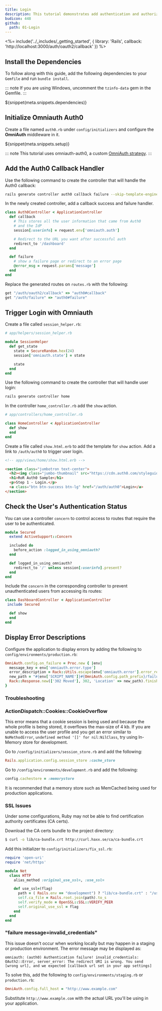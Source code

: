 ```yaml
---
title: Login
description: This tutorial demonstrates add authentication and authorization to your Ruby on Rails app.
budicon: 448
github:
  path: 01-Login
---
```


<%= include('../_includes/_getting_started', { library: 'Rails', callback: 'http://localhost:3000/auth/oauth2/callback' }) %>

## Install the Dependencies

To follow along with this guide, add the following dependencies to your `Gemfile` and run `bundle install`.

::: note
If you are using Windows, uncomment the `tzinfo-data` gem in the Gemfile.
:::

${snippet(meta.snippets.dependencies)}

## Initialize Omniauth Auth0

Create a file named `auth0.rb` under `config/initializers` and configure the **OmniAuth** middleware in it.

${snippet(meta.snippets.setup)}

::: note
This tutorial uses omniauth-auth0, a custom [OmniAuth strategy](https://github.com/intridea/omniauth#omniauth-standardized-multi-provider-authentication).
:::

## Add the Auth0 Callback Handler

Use the following command to create the controller that will handle the Auth0 callback:

```bash
rails generate controller auth0 callback failure --skip-template-engine --skip-assets
```

In the newly created controller, add a callback success and failure handler.

```ruby
class Auth0Controller < ApplicationController
  def callback
    # This stores all the user information that came from Auth0
    # and the IdP
    session[:userinfo] = request.env['omniauth.auth']

    # Redirect to the URL you want after successful auth
    redirect_to '/dashboard'
  end

  def failure
    # show a failure page or redirect to an error page
    @error_msg = request.params['message']
  end
end
```

Replace the generated routes on `routes.rb` with the following:

```ruby
get "/auth/oauth2/callback" => "auth0#callback"
get "/auth/failure" => "auth0#failure"
```

## Trigger Login with Omniauth

Create a file called `session_helper.rb`:

```ruby
# app/helpers/session_helper.rb

module SessionHelper
  def get_state
    state = SecureRandom.hex(24)
    session['omniauth.state'] = state

    state
  end
end
```

Use the following command to create the controller that will handle user login:

```bash
rails generate controller home
```

In the controller `home_controller.rb` add the `show` action.

```ruby
# app/controllers/home_controller.rb

class HomeController < ApplicationController
  def show
  end
end
```

Create a file called `show.html.erb` to add the template for `show` action. Add a link to `/auth/auth0` to trigger user login.

```html
<!-- app/views/home/show.html.erb -->

<section class="jumbotron text-center">
  <h2><img class="jumbo-thumbnail" src="https://cdn.auth0.com/styleguide/1.0.0/img/badge.svg"></h2>
  <h1>RoR Auth0 Sample</h1>
  <p>Step 1 - Login.</p>
  <a class="btn btn-success btn-lg" href="/auth/auth0">Login</a>
</section>
```

## Check the User's Authentication Status

You can use a controller `concern` to control access to routes that require the user to be authenticated.

```ruby
module Secured
  extend ActiveSupport::Concern

  included do
    before_action :logged_in_using_omniauth?
  end

  def logged_in_using_omniauth?
    redirect_to '/' unless session[:userinfo].present?
  end
end
```

Include the `concern` in the corresponding controller to prevent unauthenticated users from accessing its routes:

```ruby
class DashboardController < ApplicationController
 include Secured

  def show
  end
end
```

## Display Error Descriptions

Configure the application to display errors by adding the following to `config/environments/production.rb`:

```ruby
OmniAuth.config.on_failure = Proc.new { |env|
  message_key = env['omniauth.error.type']
  error_description = Rack::Utils.escape(env['omniauth.error'].error_reason)
  new_path = "#{env['SCRIPT_NAME']}#{OmniAuth.config.path_prefix}/failure?message=#{message_key}&error_description=#{error_description}"
  Rack::Response.new(['302 Moved'], 302, 'Location' => new_path).finish
}
```

### Troubleshooting

### ActionDispatch::Cookies::CookieOverflow

This error means that a cookie session is being used and because the whole profile is being stored, it overflows the max-size of 4 kb. If you are unable to access the user profile and you get an error similar to `NoMethodError`, `undefined method '[]' for nil:NilClass`, try using In-Memory store for development.

Go to `/config/initializers/session_store.rb` and add the following:

```ruby
Rails.application.config.session_store :cache_store
```

Go to `/config/environments/development.rb` and add the following:

```ruby
config.cachestore = :memorystore
```

It is recommended that a memory store such as MemCached being used for production applications.

### SSL Issues

Under some configurations, Ruby may not be able to find certification authority certificates (CA certs).

Download the CA certs bundle to the project directory:

```bash
$ curl -o lib/ca-bundle.crt http://curl.haxx.se/ca/ca-bundle.crt
```

Add this initializer to `config/initializers/fix_ssl.rb`:

```ruby
require 'open-uri'
require 'net/https'

module Net
  class HTTP
    alias_method :original_use_ssl=, :use_ssl=

    def use_ssl=(flag)
      path = ( Rails.env == "development") ? "lib/ca-bundle.crt" : "/usr/lib/ssl/certs/ca-certificates.crt"
      self.ca_file = Rails.root.join(path).to_s
      self.verify_mode = OpenSSL::SSL::VERIFY_PEER
      self.original_use_ssl = flag
    end
  end
end
```

### "failure message=invalid_credentials"

This issue doesn't occur when working locally but may happen in a staging or production environment. The error message may be displayed as:

```
omniauth: (auth0) Authentication failure! invalid_credentials: OAuth2::Error, server_error: The redirect URI is wrong. You send [wrong url], and we expected [callback url set in your app settings]
```

To solve this, add the following to `config/environments/staging.rb` or `production.rb`:

```ruby
OmniAuth.config.full_host = "http://www.example.com"
```

Substitute `http://www.example.com` with the actual URL you'll be using in your application.
